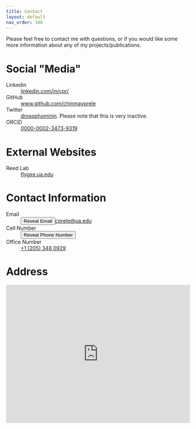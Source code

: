 ```yaml
---
title: Contact
layout: default
nav_order: 100
---
```


Please feel free to contact me with questions, or if you would like some more information about any of my projects/publications.

# Social "Media"

<dl>
  <dt>Linkedin</dt>
  <dd><a href="https://www.linkedin.com/in/cpr/">linkedin.com/in/cpr/</a></dd>
  <dt>GitHub</dt>
  <dd><a href="https://www.github.com/chinmayprele">www.github.com/chinmayprele</a></dd>
  <dt>Twitter</dt>
  <dd><a href="https://twitter.com/drosophominin">drosophominin</a>. Please note that this is very inactive.</dd>
  <dt>ORCiD</dt>
  <dd><a href="https://orcid.org/0000-0002-3473-9319">0000-0002-3473-9319</a></dd>
</dl>

# External Websites

<dl>
  <dt>Reed Lab</dt>
  <dd><a href="https://flygxe.ua.edu">flygxe.ua.edu</a></dd>
</dl>

# Contact Information

<style>
        
    </style>

<dl>
  <dt>Email</dt>
  <dd><button onclick="revealemail()" id="reveal-email">Reveal Email</button><p id="email"><a href="mailto:cprele@ua.edu?cc=cprele@crimson.ua.edu, rele.chinmay.gep@gmail.com&subject=Contact%20from%20GitHub%20Pages%20Website">cprele@ua.edu</a></p></dd>
  <dt>Cell Number</dt>
  <dd>  <button onclick="revealPhone()" id="reveal-phone">Reveal Phone Number</button>
        <p id="phone-number"><a href="tel:19739326516">+1 (973) 932 6516</a></p>  </dd>
  <dt>Office Number</dt>
  <dd><a href="tel:12053480929">+1 (205) 348 0929</a></dd>
</dl>

# Address

<style>
  .google-maps {
    position: relative;
    padding-bottom: 75%; // This is the aspect ratio
    height: 0;
    overflow: hidden;
  }
  .google-maps iframe {
    position: absolute;
    top: 0;
    left: 0;
    width: 100% !important;
    height: 100% !important;
  }
  #phone-number {
            display: none;
        }
        #reveal-button {
            cursor: pointer;
        }
  p {
            margin: 0;
            padding: 0;
            display: inline;
        }

</style>
<div class="google-maps">
  <iframe src="https://www.google.com/maps/embed?pb=!1m18!1m12!1m3!1d3337.9964012443074!2d-87.54384258710616!3d33.21419057337353!2m3!1f0!2f0!3f0!3m2!1i1024!2i768!4f13.1!3m3!1m2!1s0x888602a044da3989%3A0x9730584e50e4c8ab!2s300%20Hackberry%20Ln%2C%20Tuscaloosa%2C%20AL%2035401!5e0!3m2!1sen!2sus!4v1695738452903!5m2!1sen!2sus" width="600" height="450" style="border:0;" allowfullscreen="" loading="lazy" referrerpolicy="no-referrer-when-downgrade"></iframe>
</div>


<script>
    function revealPhone() {
        document.getElementById("phone-number").style.display = "block";
        document.getElementById("reveal-phone").style.display = "none";
    }
    function revealPhone() {
        document.getElementById("email").style.display = "block";
        document.getElementById("reveal-email").style.display = "none";
    }
</script>
